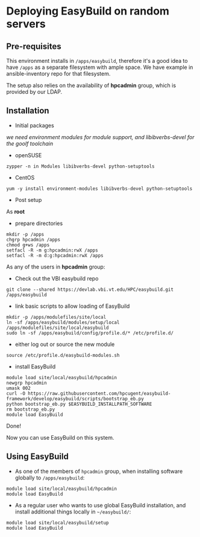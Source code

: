 # Deploying EasyBuild on random servers


## Pre-requisites

This environment installs in `/apps/easybuild`, therefore it's a good idea to have `/apps` as a separate filesystem with ample space. We have example in ansible-inventory repo for that filesystem.

The setup also relies on the availability of __hpcadmin__ group, which is provided by our LDAP. 

## Installation


* Initial packages

_we need environment modules for module support, and libibverbs-devel for the goolf toolchain_

  * openSUSE

```
zypper -n in Modules libibverbs-devel python-setuptools
```
  * CentOS

```
yum -y install environment-modules libibverbs-devel python-setuptools
```


* Post setup

As __root__

  * prepare directories

```
mkdir -p /apps
chgrp hpcadmin /apps
chmod g+ws /apps
setfacl -R -m g:hpcadmin:rwX /apps
setfacl -R -m d:g:hpcadmin:rwX /apps
```

As any of the users in __hpcadmin__ group:

  * Check out the VBI easybuild repo

```
git clone --shared https://devlab.vbi.vt.edu/HPC/easybuild.git /apps/easybuild
```

  * link basic scripts to allow loading of EasyBuild

```
mkdir -p /apps/modulefiles/site/local
ln -sf /apps/easybuild/modules/setup/local /apps/modulefiles/site/local/easybuild
sudo ln -sf /apps/easybuild/config/profile.d/* /etc/profile.d/
```

  * either log out or source the new module

```
source /etc/profile.d/easybuild-modules.sh
```

  * install EasyBuild

```
module load site/local/easybuild/hpcadmin
newgrp hpcadmin
umask 002
curl -O https://raw.githubusercontent.com/hpcugent/easybuild-framework/develop/easybuild/scripts/bootstrap_eb.py
python bootstrap_eb.py $EASYBUILD_INSTALLPATH_SOFTWARE
rm bootstrap_eb.py
module load EasyBuild
```

Done!

Now you can use EasyBuild on this system.

## Using EasyBuild

* As one of the members of `hpcadmin` group, when installing software globally to `/apps/easybuild`:

```
module load site/local/easybuild/hpcadmin
module load EasyBuild
```

* As a regular user who wants to use global EasyBuild installation, and install additional things locally in `~/easybuild/`:

```
module load site/local/easybuild/setup
module load EasyBuild
```

